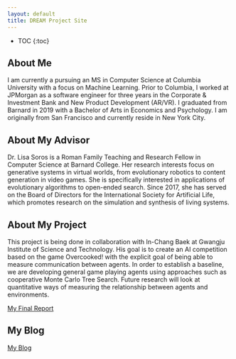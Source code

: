 ```yaml
---
layout: default
title: DREAM Project Site
---
```


* TOC
{:toc}

## About Me

I am currently a pursuing an MS in Computer Science at Columbia University with a focus on Machine Learning. Prior to Columbia, I worked at JPMorgan as a software engineer for three years in the Corporate & Investment Bank and New Product Development (AR/VR). I graduated from Barnard in 2019 with a Bachelor of Arts in Economics and Psychology. I am originally from San Francisco and currently reside in New York City. 

## About My Advisor

Dr. Lisa Soros is a Roman Family Teaching and Research Fellow in Computer Science at Barnard College. Her research interests focus on generative systems in virtual worlds, from evolutionary robotics to content generation in video games. She is specifically interested in applications of evolutionary algorithms to open-ended search. Since 2017, she has served on the Board of Directors for the International Society for Artificial Life, which promotes research on the simulation and synthesis of living systems.

## About My Project

This project is being done in collaboration with In-Chang Baek at Gwangju Institute of Science and Technology. His goal is to create an AI competition based on the game Overcooked! with the explicit goal of being able to measure communication between agents. In order to establish a baseline, we are developing general game playing agents using approaches such as cooperative Monte Carlo Tree Search. Future research will look at quantitative ways of measuring the relationship between agents and environments.

[My Final Report](files/finalreport.pdf)

## My Blog

[My Blog](blog.html)
